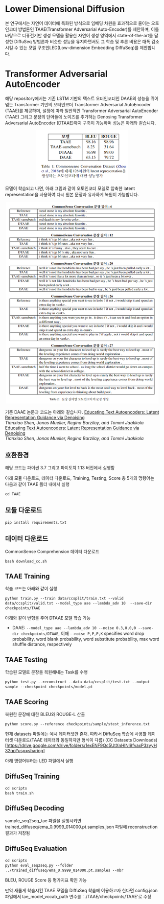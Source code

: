 # Lower Dimensional Diffusion 
본 연구에서는 자연어 데이터에 특화된 방식으로 임베딩 차원을 효과적으로 줄이는 오토인코더 방법론인 TAAE(Transformer Adversarial Auto-Encoder)를 제안하며, 
이를 바탕으로 디퓨전기반 생성 모델을 활용한 자연어 생성 영역에서 state-of-the-art를 달성한 DiffuSeq 방법론과 비슷한 성능을 유지하면서도 
그 학습 및 추론 비용은 대폭 감소시킬 수 있는 모델 구조인LED(Low-dimension Embedding DiffuSeq)를 제안합니다.


# Transformer Adversarial AutoEncoder
해당 repository에서는 기존 LSTM 기반의 텍스트 오터인코더인 DAAE의 성능을 뛰어넘는 Transformer 기반의 오터인코더 Transformer Adversarial AutoEncoder (TAAE)를 제공하며,
설정에 따라 일반적인 Transformer Adversarial AutoEncoder (TAAE) 그리고 문장의 단어들에 노이즈를 추가하는 Denosing Transformer Adversarial AutoEncoder (DTAAE)까지 구축이 가능하며
성능은 아래와 같습니다.

<p align="center"><img width=300 src="TAAE/img/TAAE_evaluation_metrics.png"></p>

모델이 학습되고 나면, 아래 그림과 같이 오토인코더 모델로 압축한 latent representation을 사용하여 다시 원본 문장과 유사하게 복원이 가능합니다.
<p align="center"><img width=500 src="TAAE/img/TAAE_reconstruction.png"></p>

기존 DAAE 논문과 코드는 아래와 같습니다.
[Educating Text Autoencoders: Latent Representation Guidance via Denoising](https://arxiv.org/abs/1905.12777)  
*Tianxiao Shen, Jonas Mueller, Regina Barzilay, and Tommi Jaakkola*
[Educating Text Autoencoders: Latent Representation Guidance via Denoising](https://github.com/shentianxiao/text-autoencoders)  
*Tianxiao Shen, Jonas Mueller, Regina Barzilay, and Tommi Jaakkola*


## 호환환경 
해당 코드는 파이썬 3.7 그리고 파이토치 1.13 버전에서 실행함

아래 모듈 다운로드, 데이터 다운로드, Training, Testing, Score 총 5개의 명령어는 다음과 같이 TAAE 폴더 내에서 실행
```
cd TAAE
```

## 모듈 다운로드
```
pip install requirements.txt
```

## 데이터 다운로드
CommonSense Comprehension 데이터 다운로드
```
bash download_cc.sh
```

## TAAE Training
학습 코드는 아래와 같이 실행
```
python train.py --train data/ccsplit/train.txt --valid data/ccsplit/valid.txt --model_type aae --lambda_adv 10  --save-dir checkpoints/TAAE
```
아래와 같이 번형을 주어 DTAAE 모델 학습 가능
- DAAE: `--model_type aae --lambda_adv 10 --noise 0.3,0,0,0 --save-dir checkpoints/DTAAE`, 이때 `--noise P,P,P,K` specifies word drop probability, word blank probability, word substitute probability, max word shuffle distance, respectively

## TAAE Testing
학습된 모델로 문장을 복원해내는 Task를 수행
```
python test.py --reconstruct --data data/ccsplit/test.txt --output sample --checkpoint checkpoints/model.pt
```
## TAAE Scoring
복원한 문장에 대한 BLEU와 ROUGE-L 산출
```
python score.py --reference checkpoints/sample/stest_inference.txt
```

현재 datasets 파일에는 예시 데이터셋만 존재. 따라서 DiffuSeq 학습에 사용할 데이터셋 다운로드(TAAE 데이터와 동일하지만 형식이 다름)
(CC Datasets Downloads)[https://drive.google.com/drive/folders/1exENF9Qc5UtXnHlNl9fvaxP3zyyH32qp?usp=sharing]

아래 명령어부터는 LED 파일에서 실행
## DiffuSeq Training
```
cd scripts
bash train.sh
```

## DiffuSeq Decoding
sample_seq2seq_tae 파일을 실행시키면 trained_diffuseq/ema_0.9999_014000.pt.samples.json 파일에 reconstruction 결과가 저장됨

## DiffuSeq Evaluation
```
cd scripts
python eval_seq2seq.py --folder ../trained_diffuseq/ema_0.9999_014000.pt.samples --mbr
```
BLEU, ROUGE Score 등 평가지표 확인 가능


만약 새롭게 학습시킨 TAAE 모델을 DiffuSeq 학습에 이용하고자 한다면 config.json 파일에서 tae_model_vocab_path 변수를 '../TAAE/checkpoints/TAAE'로 수정

